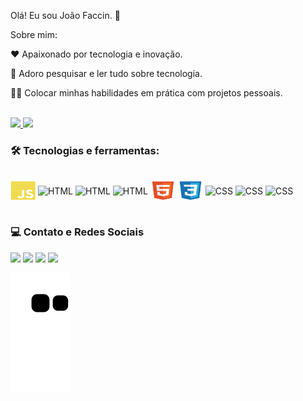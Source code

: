 Olá! Eu sou João Faccin. 🚀

Sobre mim:

❤️ Apaixonado por tecnologia e inovação.

📖 Adoro pesquisar e ler tudo sobre tecnologia.

👨‍💻 Colocar minhas habilidades em prática com projetos pessoais.

</br>

  <a href="https://github.com/joaofaccin">
   <img height="160em" src="https://github-readme-stats-git-masterrstaa-rickstaa.vercel.app/api?username=joaofaccin&&show_icons=true&theme=aura&include_all_commits=true"/>
   <img height="160em" src="https://github-readme-stats-git-masterrstaa-rickstaa.vercel.app/api/top-langs/?username=joaofaccin&layout=compact&langs_count=7&theme=aura"/>
  </a>
</div>

 ### 🛠️ Tecnologias e ferramentas:
<div style="display: inline_block"><br>
  <img align="center" alt="Js" height="30" width="40" src="https://raw.githubusercontent.com/devicons/devicon/master/icons/javascript/javascript-plain.svg">
  <img align="center" alt="HTML" height="30" width="40" src="https://cdn.jsdelivr.net/gh/devicons/devicon/icons/typescript/typescript-original.svg" /> 
  <img align="center" alt="HTML" height="30" width="40" src="https://cdn.jsdelivr.net/gh/devicons/devicon/icons/react/react-original.svg" /> 
  <img align="center" alt="HTML" height="30" width="40" src="https://cdn.jsdelivr.net/gh/devicons/devicon/icons/nodejs/nodejs-original.svg" />          
  <img align="center" alt="HTML" height="30" width="40" src="https://raw.githubusercontent.com/devicons/devicon/master/icons/html5/html5-original.svg">
  <img align="center" alt="CSS" height="30" width="40" src="https://raw.githubusercontent.com/devicons/devicon/master/icons/css3/css3-original.svg">
  <img align="center" alt="CSS" height="30" width="40" src="https://cdn.jsdelivr.net/gh/devicons/devicon/icons/csharp/csharp-original.svg" />  
  <img align="center" alt="CSS" height="30" width="40" src="https://cdn.jsdelivr.net/gh/devicons/devicon/icons/dot-net/dot-net-original-wordmark.svg" />
  <img align="center" alt="CSS" height="30" width="40" src="https://cdn.jsdelivr.net/gh/devicons/devicon/icons/ubuntu/ubuntu-plain.svg" />  
 
</div> 
 
 <br>
 
  ### 💻 Contato e Redes Sociais
 
<div>
  <a href= "https://www.instagram.com/jaumfaccin/" target="_blank"><img src="https://img.shields.io/badge/-Instagram-%23E4405F?style=for-the-badge&logo=instagram&logoColor=white" target="_blank"></a>
  <a href= "" target="_blank"><img src="https://img.shields.io/badge/Discord-7289DA?style=for-the-badge&logo=discord&logoColor=white" target="_blank"></a> 
  <a href= ""><img src="https://img.shields.io/badge/-Gmail-%23333?style=for-the-badge&logo=gmail&logoColor=white" target="_blank"></a>
  <a href= "https://www.linkedin.com/in/joao-vitor-b189b1239/" target="_blank"><img src="https://img.shields.io/badge/-LinkedIn-%230077B5?style=for-the-badge&logo=linkedin&logoColor=white" target="_blank"></a> 
 
  ![Snake animation](https://github.com/joaofaccin/joaofaccin/blob/output/github-contribution-grid-snake.svg)

</div>
